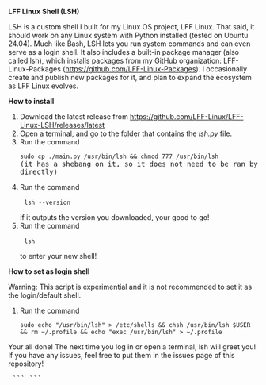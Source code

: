 **LFF Linux Shell (LSH)**

LSH is a custom shell I built for my Linux OS project, LFF Linux. That said, it should work on any Linux system with Python installed (tested on Ubuntu 24.04).
Much like Bash, LSH lets you run system commands and can even serve as a login shell. It also includes a built-in package manager (also called lsh), which installs packages from my GitHub organization: LFF-Linux-Packages (https://github.com/LFF-Linux-Packages).
I occasionally create and publish new packages for it, and plan to expand the ecosystem as LFF Linux evolves.

**How to install**

1. Download the latest release from https://github.com/LFF-Linux/LFF-Linux-LSH/releases/latest
2. Open a terminal, and go to the folder that contains the *lsh.py* file.
3. Run the command <pre> ```sudo cp ./main.py /usr/bin/lsh && chmod 777 /usr/bin/lsh ``` (it has a shebang on it, so it does not need to be ran by python directly)
4. Run the command <pre> ```lsh --version ``` </pre> if it outputs the version you downloaded, your good to go!
5. Run the command <pre> ```lsh ``` </pre> to enter your new shell!

**How to set as login shell**

Warning: This script is experimential and it is not recommended to set it as the login/default shell.

1. Run the command <pre> ```sudo echo "/usr/bin/lsh" > /etc/shells && chsh /usr/bin/lsh $USER && rm ~/.profile && echo "exec /usr/bin/lsh" > ~/.profile ``` </pre>

Your all done! The next time you log in or open a terminal, lsh will greet you! If you have any issues, feel free to put them in the issues page of this repository!

<pre> ``` ``` </pre>

